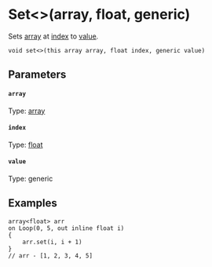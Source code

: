

# Set<>(array, float, generic)

Sets [array](#array) at [index](#index) to [value](#value).

```
void set<>(this array array, float index, generic value)
```

## Parameters

#### `array`
Type: [array](/MdDocs/Types/Array.md)

#### `index`
Type: [float](/MdDocs/Types/Float.md)

#### `value`
Type: generic

## Examples

``` fcs
array<float> arr
on Loop(0, 5, out inline float i)
{
    arr.set(i, i + 1)
}
// arr - [1, 2, 3, 4, 5]
```


